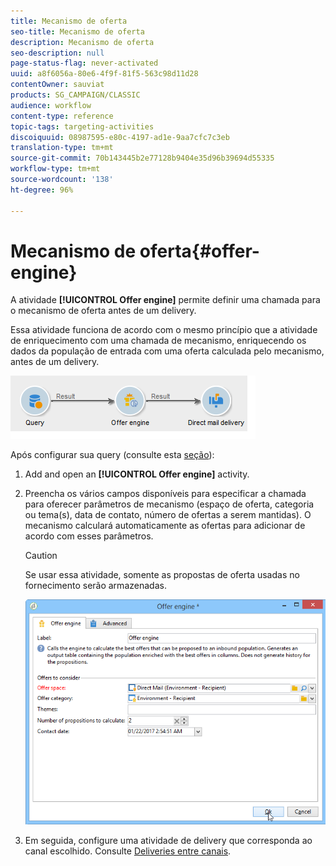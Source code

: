 ```yaml
---
title: Mecanismo de oferta
seo-title: Mecanismo de oferta
description: Mecanismo de oferta
seo-description: null
page-status-flag: never-activated
uuid: a8f6056a-80e6-4f9f-81f5-563c98d11d28
contentOwner: sauviat
products: SG_CAMPAIGN/CLASSIC
audience: workflow
content-type: reference
topic-tags: targeting-activities
discoiquuid: 08987595-e80c-4197-ad1e-9aa7cfc7c3eb
translation-type: tm+mt
source-git-commit: 70b143445b2e77128b9404e35d96b39694d55335
workflow-type: tm+mt
source-wordcount: '138'
ht-degree: 96%

---
```



# Mecanismo de oferta{#offer-engine}

A atividade **[!UICONTROL Offer engine]** permite definir uma chamada para o mecanismo de oferta antes de um delivery.

Essa atividade funciona de acordo com o mesmo princípio que a atividade de enriquecimento com uma chamada de mecanismo, enriquecendo os dados da população de entrada com uma oferta calculada pelo mecanismo, antes de um delivery.

![](assets/int_offerengine_activity2.png)

Após configurar sua query (consulte esta [seção](../../workflow/using/query.md)):

1. Add and open an **[!UICONTROL Offer engine]** activity.
1. Preencha os vários campos disponíveis para especificar a chamada para oferecer parâmetros de mecanismo (espaço de oferta, categoria ou tema(s), data de contato, número de ofertas a serem mantidas). O mecanismo calculará automaticamente as ofertas para adicionar de acordo com esses parâmetros.

   >[!CAUTION]
   >
   >Se usar essa atividade, somente as propostas de oferta usadas no fornecimento serão armazenadas.

   ![](assets/int_offerengine_activity1.png)

1. Em seguida, configure uma atividade de delivery que corresponda ao canal escolhido. Consulte [Deliveries entre canais](../../workflow/using/cross-channel-deliveries.md).

